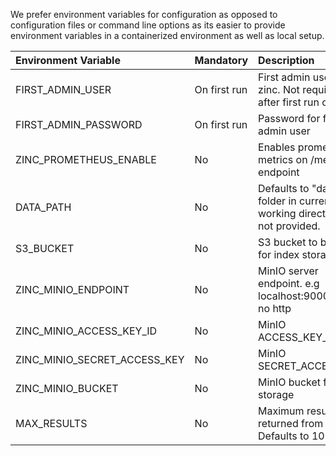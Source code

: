 
We prefer environment variables for configuration as opposed to configuration files or command line options as its easier to provide environment variables in a containerized environment as well as local setup.


| Environment Variable          | Mandatory     | Description                                                               |
| :---------------------------- | ------------- | :------------------------------------------------------------------------ |
| FIRST_ADMIN_USER              | On first run  | First admin user of zinc. Not required after first run of zinc.           |
| FIRST_ADMIN_PASSWORD          | On first run  | Password for first admin user                                             |
| ZINC_PROMETHEUS_ENABLE        | No            | Enables prometheus metrics on /metrics endpoint                           |
| DATA_PATH                     | No            | Defaults to "data" folder in current working directory if not provided.   |
| S3_BUCKET                     | No            | S3 bucket to be used for index storage                                    |
| ZINC_MINIO_ENDPOINT           | No            | MinIO server endpoint. e.g localhost:9000 . See no http                   |
| ZINC_MINIO_ACCESS_KEY_ID      | No            | MinIO ACCESS_KEY_ID                                                       |
| ZINC_MINIO_SECRET_ACCESS_KEY  | No            | MinIO SECRET_ACCESS_KEY                                                   |
| ZINC_MINIO_BUCKET             | No            | MinIO bucket for index storage                                            |
| MAX_RESULTS                   | No            | Maximum results to be returned from server. Defaults to 1000              |




